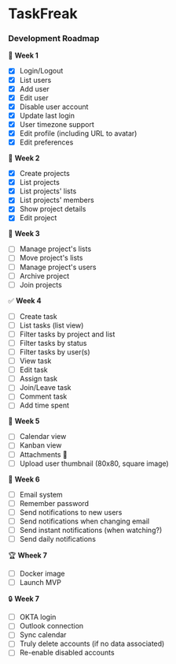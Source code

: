 # TaskFreak

### Development Roadmap

🤵 __Week 1__
* [x] Login/Logout
* [x] List users
* [x] Add user
* [x] Edit user
* [x] Disable user account
* [x] Update last login
* [x] User timezone support
* [x] Edit profile (including URL to avatar)
* [x] Edit preferences

💼 __Week 2__
* [x] Create projects
* [x] List projects
* [x] List projects' lists
* [x] List projects' members
* [x] Show project details
* [x] Edit project

💼 __Week 3__
* [ ] Manage project's lists
* [ ] Move project's lists
* [ ] Manage project's users
* [ ] Archive project
* [ ] Join projects

✅ __Week 4__
* [ ] Create task
* [ ] List tasks (list view)
* [ ] Filter tasks by project and list
* [ ] Filter tasks by status
* [ ] Filter tasks by user(s)
* [ ] View task
* [ ] Edit task
* [ ] Assign task
* [ ] Join/Leave task
* [ ] Comment task
* [ ] Add time spent

📆 __Week 5__
* [ ] Calendar view
* [ ] Kanban view
* [ ] Attachments 📎
* [ ] Upload user thumbnail (80x80, square image)

💌 __Week 6__
* [ ] Email system
* [ ] Remember password
* [ ] Send notifications to new users
* [ ] Send notifications when changing email
* [ ] Send instant notifications (when watching?)
* [ ] Send daily notifications

🏆 __Wheek 7__
* [ ] Docker image
* [ ] Launch MVP

🔒 __Week 7__
* [ ] OKTA login
* [ ] Outlook connection
* [ ] Sync calendar
* [ ] Truly delete accounts (if no data associated)
* [ ] Re-enable disabled accounts
